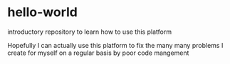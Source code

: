 # hello-world
introductory repository to learn how to use this platform

Hopefully I can actually use this platform to fix the many many problems I create for myself on a regular basis by poor code mangement 
